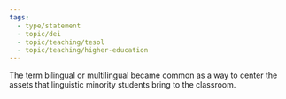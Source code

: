 ```yaml
---
tags:
  - type/statement
  - topic/dei
  - topic/teaching/tesol
  - topic/teaching/higher-education
---
```

The term bilingual or multilingual became common as a way to center the assets that linguistic minority students bring to the classroom.